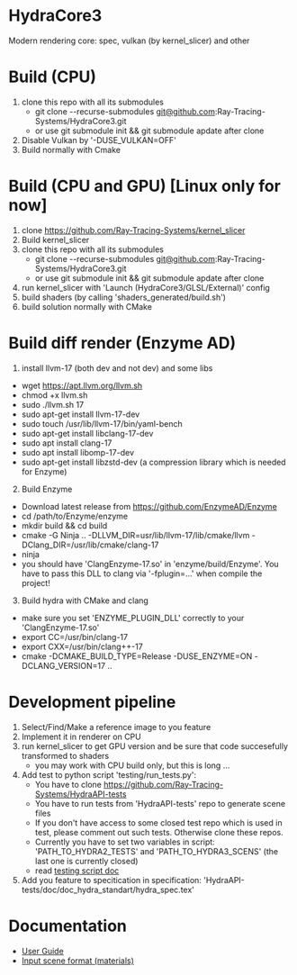 # HydraCore3
Modern rendering core: spec, vulkan (by kernel_slicer) and other

# Build (CPU)
1) clone this repo with all its submodules
   * git clone --recurse-submodules git@github.com:Ray-Tracing-Systems/HydraCore3.git
   * or use git submodule init && git submodule apdate after clone
2) Disable Vulkan by '-DUSE_VULKAN=OFF'
3) Build normally with Cmake 

# Build (CPU and GPU) [Linux only for now]
1) clone https://github.com/Ray-Tracing-Systems/kernel_slicer
2) Build kernel_slicer
3) clone this repo with all its submodules
   * git clone --recurse-submodules git@github.com:Ray-Tracing-Systems/HydraCore3.git
   * or use git submodule init && git submodule apdate after clone
4) run kernel_slicer with 'Launch (HydraCore3/GLSL/External)' config
5) build shaders (by calling 'shaders_generated/build.sh')
6) build solution normally with CMake

# Build diff render (Enzyme AD)

1. install llvm-17 (both dev and not dev) and some libs
 * wget https://apt.llvm.org/llvm.sh
 * chmod +x llvm.sh
 * sudo ./llvm.sh 17
 * sudo apt-get install llvm-17-dev
 * sudo touch /usr/lib/llvm-17/bin/yaml-bench 
 * sudo apt-get install libclang-17-dev 
 * sudo apt install clang-17
 * sudo apt install libomp-17-dev
 * sudo apt-get install libzstd-dev (a compression library which is needed for Enzyme)

2. Build Enzyme 
 * Download latest release from https://github.com/EnzymeAD/Enzyme
 * cd /path/to/Enzyme/enzyme
 * mkdir build && cd build
 * cmake -G Ninja .. -DLLVM_DIR=usr/lib/llvm-17/lib/cmake/llvm -DClang_DIR=/usr/lib/cmake/clang-17
 * ninja
 * you should have 'ClangEnzyme-17.so' in 'enzyme/build/Enzyme'. You have to pass this DLL to clang via '-fplugin=...' when compile the project!

3. Build hydra with CMake and clang
 * make sure you set 'ENZYME_PLUGIN_DLL' correctly to your 'ClangEnzyme-17.so'
 * export CC=/usr/bin/clang-17
 * export CXX=/usr/bin/clang++-17
 * cmake -DCMAKE_BUILD_TYPE=Release -DUSE_ENZYME=ON -DCLANG_VERSION=17 .. 

# Development pipeline
1) Select/Find/Make a reference image to you feature
2) Implement it in renderer on CPU
3) run kernel_slicer to get GPU version and be sure that code succesefully transformed to shaders
   * you may work with CPU build only, but this is long ...  
4) Add test to python script 'testing/run_tests.py':
   * You have to clone https://github.com/Ray-Tracing-Systems/HydraAPI-tests
   * You have to run tests from 'HydraAPI-tests' repo to generate scene files
   * If you don't have access to some closed test repo which is used in test, please comment out such tests. Otherwise clone these repos.
   * Currently you have to set two variables in script: 'PATH_TO_HYDRA2_TESTS' and 'PATH_TO_HYDRA3_SCENS' (the last one is currently closed)
   * read [testing script doc](testing/testing_doc.md)
5) Add you feature to specitication in specification: 'HydraAPI-tests/doc/doc_hydra_standart/hydra_spec.tex' 

# Documentation

* [User Guide](user_guide.md)
* [Input scene format (materials)](hydra_xml_materials.md)